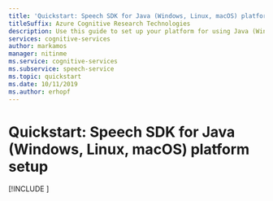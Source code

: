 ```yaml
---
title: 'Quickstart: Speech SDK for Java (Windows, Linux, macOS) platform setup - Speech service'
titleSuffix: Azure Cognitive Research Technologies
description: Use this guide to set up your platform for using Java (Windows, Linux, macOS) with the Speech service SDK.
services: cognitive-services
author: markamos
manager: nitinme
ms.service: cognitive-services
ms.subservice: speech-service
ms.topic: quickstart
ms.date: 10/11/2019
ms.author: erhopf
---
```


# Quickstart: Speech SDK for Java (Windows, Linux, macOS) platform setup

[!INCLUDE [](includes/quickstarts/platform/java-jre.md)]